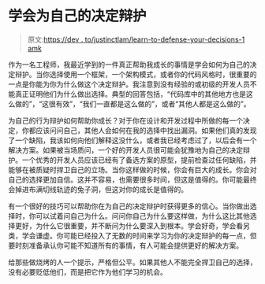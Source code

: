 # 学会为自己的决定辩护

> 原文:[https://dev . to/justinctlam/learn-to-defense-your-decisions-1 amk](https://dev.to/justinctlam/learn-to-defend-your-decisions-1amk)

作为一名工程师，我最近学到的一件真正帮助我成长的事情是学会如何为自己的决定辩护。当你选择使用一个框架，一个架构模式，或者你的代码风格时，很重要的一点是你能为你为什么做这个决定辩护。我注意到没有经验的或初级的开发人员不能真正证明他们为什么做出选择。典型的回答包括，“代码库中的其他地方也是这么做的”，“这很有效”，“我们一直都是这么做的”，或者“其他人都是这么做的”。

为自己的行为辩护如何帮助你成长？对于你在设计和开发过程中所做的每一个决定，你都应该问问自己，其他人会如何在我的选择中找出漏洞。如果他们真的发现了一个缺陷，我该如何向他们解释这没什么，或者我已经考虑过了，以后会有一个解决方案。如果被当场质问，一个好的开发人员很可能会犹豫地为自己的决定辩护。一个优秀的开发人员应该已经有了备选方案的原型，提前检查过任何缺陷，并能够在被质疑时捍卫自己的立场。当你这样做的时候，你会有巨大的成长。你会对自己的选择更加自信。这并不容易，也需要很多时间，但这是值得的。你可能最终会掉进布满切线轨迹的兔子洞，但这对你的成长是值得的。

有一个很好的技巧可以帮助你在为自己的决定辩护时获得更多的信心。当你做出选择时，你可以试着问自己为什么。问问你自己为什么要这样做，为什么这比其他选择更好，为什么它很重要，并不断问为什么要深入到根本。学会好奇，学会看另类，学会谦虚。你可能已经投入了无数的时间来学习为你的决定辩护的每一点，但要时刻准备承认你可能不知道所有的事情，有人可能会提供更好的解决方案。

给那些做烧烤的人一个提示，严格但公平。如果其他人不能完全捍卫自己的选择，没有必要贬低他们，而是把它作为他们学习的机会。